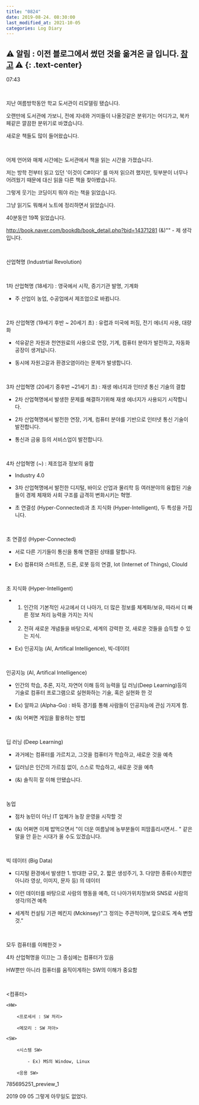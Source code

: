 ```yaml
---
title: "0824"
date: 2019-08-24. 08:30:00
last_modified_at: 2021-10-05
categories: Log Diary
---
```

⚠ **알림** : 이전 블로그에서 썼던 것을 옮겨온 글 입니다. [참고](https://ttmdacl.github.io/log/diary/hello-blog/) ⚠
{: .text-center}
---
07:43

​

지난 여름방학동안 학교 도서관이 리모델링 됐습니다.

오랜만에 도서관에 가보니, 전에 지네와 거미들이 나올것같은 분위기는 어디가고, 북카페같은 깔끔한 분위기로 바꼈습니다.

새로운 책들도 많이 들어왔습니다.

​

어제 언어와 매체 시간에는 도서관에서 책을 읽는 시간을 가졌습니다.

저는 방학 전부터 읽고 있던 '이것이 C#이다' 를 마저 읽으려 했지만, 뒷부분이 너무나 어려웠기 때문에 대신 읽을 다른 책을 찾아봤습니다.

그렇게 웃기는 코딩이지 뭐야 라는 책을 읽었습니다.

그냥 읽기도 뭐해서 노트에 정리하면서 읽었습니다.

40분동안 19쪽 읽었습니다.

 
http://book.naver.com/bookdb/book_detail.php?bid=14371281
(&)"" - 제 생각입니다.

​

산업혁명 (Industrtial Revolution)

​

1차 산업혁명 (18세기) : 영국에서 시작, 증기기관 발명, 기계화

- 주 산업이 농업, 수공업에서 제조업으로 바뀝니다.

​

2차 산업혁명 (19세기 후반 ~ 20세기 초) : 유렵과 미국에 퍼짐, 전기 에너지 사용, 대량화

- 석유같은 자원과 천연원료의 사용으로 연장, 기계, 컴퓨터 분야가 발전하고, 자동화 공장이 생겨납니다.

- 동시에 자원고갈과 환경오염이라는 문제가 발생합니다.

​

3차 산업혁명 (20세기 중후반 ~21세기 초) : 재생 에너지과 인터넷 통신 기술의 결합

- 2차 산업혁명에서 발생한 문제를 해결하기위해 재생 에너지가 사용되기 시작합니다.

- 2차 산업혁명에서 발전한 연장, 기계, 컴퓨터 분야를 기반으로 인터넷 통신 기술이 발전합니다.

- 통신과 금융 등의 서비스업이 발전합니다.

​

4차 산업혁명 (~) : 제조업과 정보의 융합

- Industry 4.0

- 3차 산업혁명에서 발전한 디지털, 바이오 산업과 물리학 등 여러분야의 융합된 기술들이 경제 체재와 사회 구조를 급격히 변화시키는 혁명.

- 초 연결성 (Hyper-Connected)과 초 지식화 (Hyper-Intelligent), 두 특성을 가집니다.

​

초 연결성 (Hyper-Connected)

- 서로 다른 기기들이 통신을 통해 연결된 상태를 말합니다.

- Ex) 컴퓨터와 스마트폰, 드론, 로봇 등의 연결, Iot (Internet of Things), Clould

​

초 지식화 (Hyper-Intelligent)

- 1. 인간의 기본적인 사고에서 더 나아가, 더 많은 정보를 체계화/보유, 따라서 더 빠른 정보 처리 능력을 가지는 지식

- 2. 전혀 새로운 개념들을 바탕으로, 세계의 강력한 것, 새로운 것들을 습득할 수 있는 지식.

- Ex) 인공지능 (AI, Artifical Intelligence), 빅-데이터

​

인공지능 (AI, Artifical Intelligence)

- 인간의 학습, 추론, 지각, 자연어 이해 등의 능력을 딥 러닝(Deep Learning)등의 기술로 컴퓨터 프로그램으로 실현화하는 기술, 혹은 실현화 한 것

- Ex) 알파고 (Alpha-Go) : 바둑 경기를 통해 사람들이 인공지능에 관심 가지게 함.

- (&) 어쩌면 게임을 활용하는 방법

​

딥 러닝 (Deep Learning)

- 과거에는 컴퓨터를 가르치고, 그것을 컴퓨터가 학습하고, 새로운 것을 예측

- 딥러닝은 인간의 가르침 없이, 스스로 학습하고, 새로운 것을 예측

- (&) 솔직히 잘 이해 안됐습니다.

​

농업

- 점차 농민이 아닌 IT 업체가 농장 운영을 시작할 것

- (&) 어쩌면 이제 밥먹으면서 "이 더운 여름날에 농부분들이 피땀흘리시면서.. " 같은 말을 안 듣는 시대가 올 수도 있겠습니다.

​

빅 데이터 (Big Data)

- 디지털 환경에서 발생한 1. 방대한 규모, 2. 짧은 생성주기, 3. 다양한 종류(수치뿐만 아니라 영상, 이미지, 문자 등) 의 데이터

- 이런 데이터를 바탕으로 사람의 행동을 예측, 더 나아가위치정보와 SNS로 사람의 생각/의견 예측

- 세계적 컨설팅 기관 메킨지 (Mckinsey)"그 정의는 주관적이며, 앞으로도 계속 변할 것."

​

모두 컴퓨터를 이해한것 >

4차 산업혁명을 이끄는 그 중심에는 컴퓨터가 있음 

HW뿐만 아니라 컴퓨터를 움직이게하는 SW의 이해가 중요함

​

<컴퓨터>

    <HW>

        <프로세서 : SW 처리>

        <메모리 : SW 저아>

    <SW>

        <시스템 SW>

            - Ex) MS의 Window, Linux

        <응용 SW>
785695251_preview_1

2019 09 05 그렇게 아무일도 없었다.